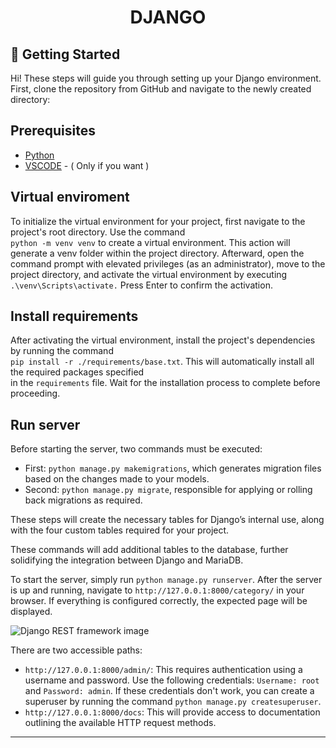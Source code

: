 ﻿<h1 align="center">DJANGO</h1>

## 🏁 Getting Started <a name = "getting_started"></a>
Hi! These steps will guide you through setting up your Django environment.
\
First, clone the repository from GitHub and navigate to the newly created directory:

## Prerequisites

- [Python](https://www.python.org/downloads/)
- [VSCODE](https://code.visualstudio.com/download) - ( Only if you want )



## Virtual enviroment


To initialize the virtual environment for your project, first navigate to the project's root directory. Use the command <br> `python -m venv venv` to create a virtual environment. This action will generate a venv folder within the project directory. Afterward, open the command prompt with elevated privileges (as an administrator), move to the project directory, and activate the virtual environment by executing ``.\venv\Scripts\activate.`` Press Enter to confirm the activation.

## Install requirements

After activating the virtual environment, install the project's dependencies by running the command <br> `pip install -r ./requirements/base.txt`. This will automatically install all the required packages specified <br> in the `requirements` file. Wait for the installation process to complete before proceeding.

## Run server

Before starting the server, two commands must be executed:

- First: `python manage.py makemigrations`, which generates migration files based on the changes made to your models.
- Second: `python manage.py migrate`, responsible for applying or rolling back migrations as required.

These steps will create the necessary tables for Django’s internal use, along with the four custom tables required for your project.

These commands will add additional tables to the database, further solidifying the integration between Django and MariaDB.

To start the server, simply run `python manage.py runserver`. After the server is up and running, navigate to `http://127.0.0.1:8000/category/` in your browser. If everything is configured correctly, the expected page will be displayed.

![Django REST framework image](https://imgur.com/1VlORiB.png)

There are two accessible paths:

- `http://127.0.0.1:8000/admin/`: This requires authentication using a username and password. Use the following credentials: `Username: root` and `Password: admin`. If these credentials don't work, you can create a superuser by running the command `python manage.py createsuperuser`.
- `http://127.0.0.1:8000/docs`: This will provide access to documentation outlining the available HTTP request methods.
<hr/>
